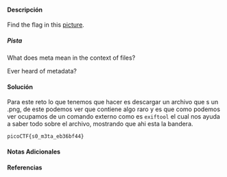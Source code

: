 #### Descripción
Find the flag in this [picture](https://jupiter.challenges.picoctf.org/static/89b371a46702a31aa9931a2a2b12f8bf/pico_img.png).
##### Pista
What does meta mean in the context of files?

Ever heard of metadata?

#### Solución 
Para este reto lo que tenemos que hacer es descargar un archivo que s un .png, de este podemos ver que contiene algo raro y es que como podemos ver ocupamos de un comando externo como es `exiftool` el cual nos ayuda a saber todo sobre el archivo, mostrando que ahi esta la bandera.
```
picoCTF{s0_m3ta_eb36bf44}
```


#### Notas Adicionales

#### Referencias
